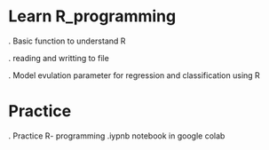 #  Learn R_programming


. Basic function to understand R

. reading and writting to file 

. Model evulation parameter for regression and classification using R


# Practice 

. Practice R- programming .iypnb notebook in google colab 
